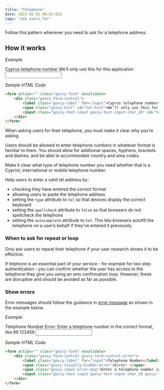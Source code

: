 ```yaml
---
title: "Telephone"
date: 2022-02-01 00:01:02Z
tags: "ask_users_for"
---
```

Follow this pattern whenever you need to ask for a telephone address.

## How it works

*Example*
<div class="govcy-container govcy-p-4  govcy-br-1 govcy-br-standard govcy-mb-4">
<form action="" class="govcy-form" novalidate>
    <div class="govcy-form-control">
        <label class="govcy-label" for="input">Cyprus telephone number</label>
        <span class="govcy-hint" id="tel-hint">We’ll only use this for this application</span>
        <input class="govcy-text-input govcy-text-input-char_20" id="tel" name="tel" type="tel" spellcheck="false" aria-describedby="tel-hint" autocomplete="tel">
    </div>
</form>
</div>

*Sample HTML Code*

```html
<form action="" class="govcy-form" novalidate>
    <div class="govcy-form-control">
        <label class="govcy-label" for="input">Cyprus telephone number</label>
        <span class="govcy-hint" id="tel-hint">We’ll only use this for this application</span>
        <input class="govcy-text-input govcy-text-input-char_20" id="tel" name="tel" type="tel" spellcheck="false" aria-describedby="tel-hint" autocomplete="tel">
    </div>
</form>
```

When asking users for their telephone, you must make it clear why you’re asking.

Users should be allowed to enter telephone numbers in whatever format is familiar to them. You should allow for additional spaces, hyphens, brackets and dashes, and be able to accommodate country and area codes.

Make it clear what type of telephone number you need whether that is a Cypriot, international or mobile telephone number.

Help users to enter a valid tel address by:
- checking they have entered the correct format
- allowing users to paste the telephone address
- setting the `type` attribute to `tel` so that devices display the correct keyboard
- setting the `spellcheck` attribute to `false` so that browsers do not spellcheck the telephone
- setting the `autocomplete` attribute to `tel`. This lets browsers autofill the telephone on a user’s behalf if they’ve entered it previously.

### When to ask for repeat or loop 
Only ask users to repeat their telephone if your user research shows it to be effective.

If telphone is an essential part of your service - for example for two step authentication - you can confirm whether the user has access to the telephone they give you using an sms confirmation loop. However, these are disruptive and should be avoided as far as possible.

### Show errors
Error messages should follow the guidance in [error message](../../components/error_message) as shown in the example below.

*Example*
<div class="govcy-container govcy-p-4  govcy-br-1 govcy-br-standard govcy-mb-4">
<form action="" class="govcy-form" novalidate>
    <div class="govcy-form-control govcy-form-control-error">
        <label class="govcy-label" for="input">Telephone Number</label>
        <span class="govcy-visually-hidden-error">Error: </span>
        <span class="govcy-input-error-msg">Enter a telephone number in the correct format, like 99 123456</span>
        <input class="govcy-text-input govcy-text-input-char_20 govcy-text-input-error" id="tel" name="tel" type="tel" spellcheck="false" aria-describedby="tel-hint" autocomplete="tel">
    </div>
</form>
</div>

*Sample HTML Code*

```html
<form action="" class="govcy-form" novalidate>
    <div class="govcy-form-control govcy-form-control-error">
        <label class="govcy-label" for="input">Telephone Number</label>
        <span class="govcy-visually-hidden-error">Error: </span>
        <span class="govcy-input-error-msg">Enter a telephone number in the correct format, like 99 123456</span>
        <input class="govcy-text-input govcy-text-input-char_20 govcy-text-input-error" id="tel" name="tel" type="tel" spellcheck="false" aria-describedby="tel-hint" autocomplete="tel">
    </div>
</form>
```